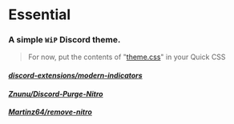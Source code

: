 # Essential
### A simple `WiP` Discord theme.

> For now, put the contents of "[theme.css](https://raw.githubusercontent.com/kckarnige/essential-ui/main/main.css)" in your Quick CSS

#### *[discord-extensions/modern-indicators](https://github.com/discord-extensions/modern-indicators)*

#### *[Znunu/Discord-Purge-Nitro](https://github.com/Znunu/Discord-Purge-Nitro)*

#### *[Martinz64/remove-nitro](https://github.com/Martinz64/remove-nitro)*